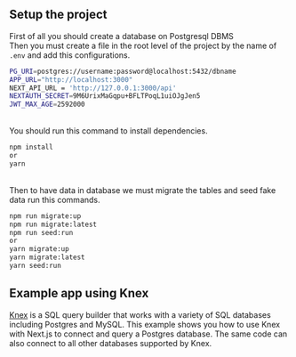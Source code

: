 ## Setup the project
First of all you should create a database on Postgresql DBMS
<br>
Then you must create a file in the root level of the project by the name of `.env` and add this configurations.

```bash
PG_URI=postgres://username:password@localhost:5432/dbname
APP_URL="http://localhost:3000"
NEXT_API_URL = 'http://127.0.0.1:3000/api'
NEXTAUTH_SECRET=9M6UrixMaGqpu+BFLTPoqL1uiOJgJen5
JWT_MAX_AGE=2592000
```

<br>
You should run this command to install dependencies.

```bash
npm install
or
yarn
```
<br>
Then to have data in database we must migrate the tables and seed fake data run this commands.

```bash
npm run migrate:up
npm run migrate:latest
npm run seed:run
or
yarn migrate:up 
yarn migrate:latest 
yarn seed:run 
```






## Example app using Knex

[Knex](https://knexjs.org/) is a SQL query builder that works with a variety of SQL databases including Postgres and MySQL. This example shows you how to use Knex with Next.js to connect and query a Postgres database. The same code can also connect to all other databases supported by Knex.




